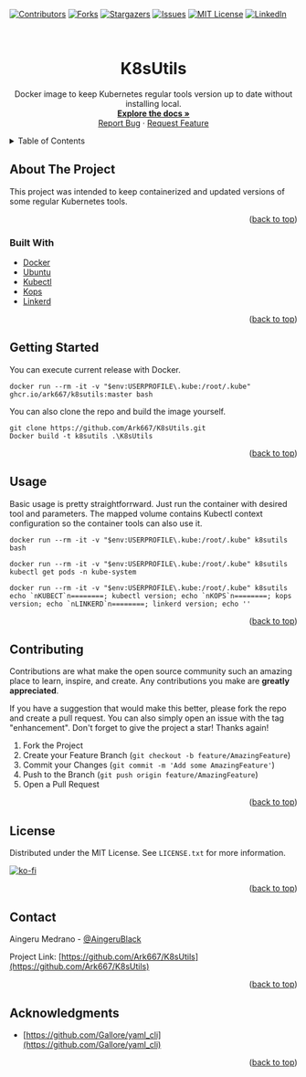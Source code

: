 
<!-- PROJECT SHIELDS -->
<!--
*** I'm using markdown "reference style" links for readability.
*** Reference links are enclosed in brackets [ ] instead of parentheses ( ).
*** See the bottom of this document for the declaration of the reference variables
*** for contributors-url, forks-url, etc. This is an optional, concise syntax you may use.
*** https://www.markdownguide.org/basic-syntax/#reference-style-links
-->
[![Contributors][contributors-shield]][contributors-url]
[![Forks][forks-shield]][forks-url]
[![Stargazers][stars-shield]][stars-url]
[![Issues][issues-shield]][issues-url]
[![MIT License][license-shield]][license-url]
[![LinkedIn][linkedin-shield]][linkedin-url]


<!-- PROJECT LOGO -->
<br />
<div align="center">
  <!-- <a href="https://github.com/Ark667/K8sUtils">
    <img src="images/logo.png" alt="Logo" width="80" height="80">
  </a> -->

<h1 align="center">K8sUtils</h1>

  <p align="center">
    Docker image to keep Kubernetes regular tools version up to date without installing local.
    <br />
    <a href="https://github.com/Ark667/K8sUtils"><strong>Explore the docs »</strong></a>
    <br />    
    <a href="https://github.com/Ark667/K8sUtils/issues">Report Bug</a>
    ·
    <a href="https://github.com/Ark667/K8sUtils/issues">Request Feature</a>
  </p>
</div>


<!-- TABLE OF CONTENTS -->
<details>
  <summary>Table of Contents</summary>
  <ol>
    <li>
      <a href="#about-the-project">About The Project</a>
      <ul>
        <li><a href="#built-with">Built With</a></li>
      </ul>
    </li>
    <li><a href="#getting-started">Getting Started</a></li>
    <li><a href="#usage">Usage</a></li>
    <!-- <li><a href="#roadmap">Roadmap</a></li> -->
    <li><a href="#contributing">Contributing</a></li>
    <li><a href="#license">License</a></li>
    <li><a href="#contact">Contact</a></li>
    <li><a href="#acknowledgments">Acknowledgments</a></li>
  </ol>
</details>



<!-- ABOUT THE PROJECT -->
## About The Project

<!-- [![Product Name Screen Shot][product-screenshot]](https://example.com) -->

This project was intended to keep containerized and updated versions of some regular Kubernetes tools. 

<p align="right">(<a href="#top">back to top</a>)</p>



### Built With

* [Docker](https://www.docker.com/)
* [Ubuntu](https://ubuntu.com/)
* [Kubectl](https://github.com/kubernetes/kubectl)
* [Kops](https://github.com/kubernetes/kops)
* [Linkerd](https://github.com/linkerd/linkerd2)

<p align="right">(<a href="#top">back to top</a>)</p>



<!-- GETTING STARTED -->
## Getting Started

You can execute current release with Docker.

```pws
docker run --rm -it -v "$env:USERPROFILE\.kube:/root/.kube" ghcr.io/ark667/k8sutils:master bash
```

You can also clone the repo and build the image yourself.

```pws
git clone https://github.com/Ark667/K8sUtils.git
Docker build -t k8sutils .\K8sUtils
```


<p align="right">(<a href="#top">back to top</a>)</p>


<!-- USAGE EXAMPLES -->
## Usage

Basic usage is pretty straightforrward. Just run the container with desired tool and parameters. The mapped volume contains Kubectl context configuration so
the container tools can also use it.

```pws
docker run --rm -it -v "$env:USERPROFILE\.kube:/root/.kube" k8sutils bash
```

```pws
docker run --rm -it -v "$env:USERPROFILE\.kube:/root/.kube" k8sutils kubectl get pods -n kube-system
```

```pws
docker run --rm -it -v "$env:USERPROFILE\.kube:/root/.kube" k8sutils echo `nKUBECT`n========; kubectl version; echo `nKOPS`n========; kops version; echo `nLINKERD`n========; linkerd version; echo ''
```

<p align="right">(<a href="#top">back to top</a>)</p>


<!-- CONTRIBUTING -->
## Contributing

Contributions are what make the open source community such an amazing place to learn, inspire, and create. Any contributions you make are **greatly appreciated**.

If you have a suggestion that would make this better, please fork the repo and create a pull request. You can also simply open an issue with the tag "enhancement".
Don't forget to give the project a star! Thanks again!

1. Fork the Project
2. Create your Feature Branch (`git checkout -b feature/AmazingFeature`)
3. Commit your Changes (`git commit -m 'Add some AmazingFeature'`)
4. Push to the Branch (`git push origin feature/AmazingFeature`)
5. Open a Pull Request

<p align="right">(<a href="#top">back to top</a>)</p>


<!-- LICENSE -->
## License

Distributed under the MIT License. See `LICENSE.txt` for more information.

[![ko-fi](https://ko-fi.com/img/githubbutton_sm.svg)](https://ko-fi.com/I2I16OYC5)

<p align="right">(<a href="#top">back to top</a>)</p>


<!-- CONTACT -->
## Contact

Aingeru Medrano - [@AingeruBlack](https://twitter.com/AingeruBlack) <!-- - email@email_client.com -->

Project Link: [https://github.com/Ark667/K8sUtils](https://github.com/Ark667/K8sUtils)

<p align="right">(<a href="#top">back to top</a>)</p>


<!-- ACKNOWLEDGMENTS -->
## Acknowledgments

* [https://github.com/Gallore/yaml_cli](https://github.com/Gallore/yaml_cli)

<p align="right">(<a href="#top">back to top</a>)</p>


<!-- MARKDOWN LINKS & IMAGES -->
<!-- https://www.markdownguide.org/basic-syntax/#reference-style-links -->
[contributors-shield]: https://img.shields.io/github/contributors/Ark667/K8sUtils.svg?style=for-the-badge
[contributors-url]: https://github.com/Ark667/K8sUtils/graphs/contributors
[forks-shield]: https://img.shields.io/github/forks/Ark667/K8sUtils.svg?style=for-the-badge
[forks-url]: https://github.com/Ark667/K8sUtils/network/members
[stars-shield]: https://img.shields.io/github/stars/Ark667/K8sUtils.svg?style=for-the-badge
[stars-url]: https://github.com/Ark667/K8sUtils/stargazers
[issues-shield]: https://img.shields.io/github/issues/Ark667/K8sUtils.svg?style=for-the-badge
[issues-url]: https://github.com/Ark667/K8sUtils/issues
[license-shield]: https://img.shields.io/github/license/Ark667/K8sUtils.svg?style=for-the-badge
[license-url]: https://github.com/Ark667/K8sUtils/blob/master/LICENSE.txt
[linkedin-shield]: https://img.shields.io/badge/-LinkedIn-black.svg?style=for-the-badge&logo=linkedin&colorB=555
[linkedin-url]: https://www.linkedin.com/in/aingeru/
[product-screenshot]: images/screenshot.png
